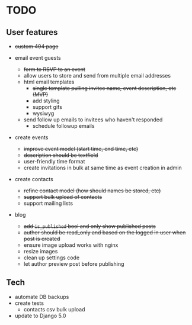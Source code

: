 # TODO

## User features

- ~~custom 404 page~~

- email event guests
  - ~~form to RSVP to an event~~
  - allow users to store and send from multiple email addresses
  - html email templates
    - ~~single template pulling invitee name, event description, etc (MVP)~~
    - add styling
    - support gifs
    - wysiwyg
  - send follow up emails to invitees who haven't responded
    - schedule followup emails

- create events
  - ~~improve event model (start time, end time, etc)~~
  - ~~description should be textfield~~
  - user-friendly time format
  - create invitations in bulk at same time as event creation in admin

- create contacts
  - ~~refine contact model (how should names be stored, etc)~~
  - ~~support bulk upload of contacts~~
  - support mailing lists

- blog
  - ~~add `is_published` bool and only show published posts~~
  - ~~author should be read_only and based on the logged in user when post is created~~
  - ensure image upload works with nginx
  - resize images
  - clean up settings code
  - let author preview post before publishing

## Tech

- automate DB backups
- create tests
  - contacts csv bulk upload
- update to Django 5.0
